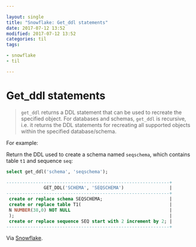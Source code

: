 ```yaml
---

layout: single
title: "Snowflake: Get_ddl statements"
date: 2017-07-12 13:52
modified: 2017-07-12 13:52
categories: til
tags:

- snowflake
- til

---
```


# Get_ddl statements

> `get_ddl` returns a DDL statement that can be used to recreate the specified object.
> For databases and schemas, `get_ddl` is recursive, i.e. it returns the DDL statements for
> recreating all supported objects within the specified database/schema.

For example:

Return the DDL used to create a schema named `seqschema`, which contains table `t1` and
sequence `seq`:

```sql
select get_ddl('schema', 'seqschema');

-------------------------------------------------------------+
              GET_DDL('SCHEMA', 'SEQSCHEMA')                 |
-------------------------------------------------------------+
 create or replace schema SEQSCHEMA;                         |
 create or replace table T1(                                 |
 N NUMBER(38,0) NOT NULL                                     |
 );                                                          |
 create or replace sequence SEQ start with 2 increment by 2; |
-------------------------------------------------------------+
```

Via [Snowflake](https://docs.snowflake.net/manuals/sql-reference/functions/get_ddl.html).
